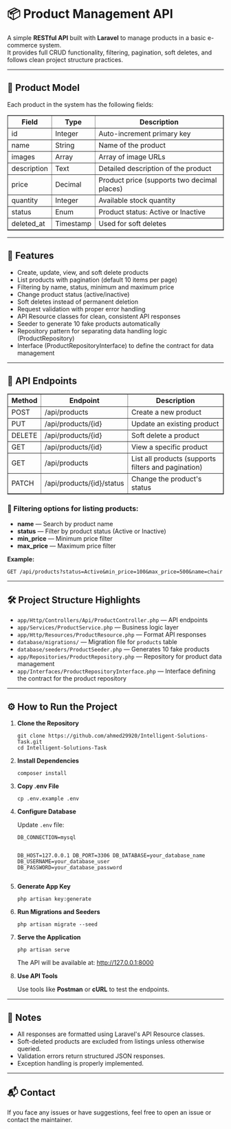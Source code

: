 <!DOCTYPE html>
<html lang="en">
<head>
    <meta charset="UTF-8">
    <meta name="viewport" content="width=device-width, initial-scale=1.0">
</head>
<body>
    <h1>📦 Product Management API</h1>

<p>A simple <strong>RESTful API</strong> built with <strong>Laravel</strong> to manage products in a basic e-commerce system.<br>
It provides full CRUD functionality, filtering, pagination, soft deletes, and follows clean project structure practices.</p>

<hr>

<h2>🛒 Product Model</h2>

<p>Each product in the system has the following fields:</p>

<table border="1" cellpadding="5" cellspacing="0">
    <thead>
        <tr>
            <th>Field</th>
            <th>Type</th>
            <th>Description</th>
        </tr>
    </thead>
    <tbody>
        <tr>
            <td>id</td>
            <td>Integer</td>
            <td>Auto-increment primary key</td>
        </tr>
        <tr>
            <td>name</td>
            <td>String</td>
            <td>Name of the product</td>
        </tr>
        <tr>
            <td>images</td>
            <td>Array</td>
            <td>Array of image URLs</td>
        </tr>
        <tr>
            <td>description</td>
            <td>Text</td>
            <td>Detailed description of the product</td>
        </tr>
        <tr>
            <td>price</td>
            <td>Decimal</td>
            <td>Product price (supports two decimal places)</td>
        </tr>
        <tr>
            <td>quantity</td>
            <td>Integer</td>
            <td>Available stock quantity</td>
        </tr>
        <tr>
            <td>status</td>
            <td>Enum</td>
            <td>Product status: Active or Inactive</td>
        </tr>
        <tr>
            <td>deleted_at</td>
            <td>Timestamp</td>
            <td>Used for soft deletes</td>
        </tr>
    </tbody>
</table>

<hr>

<h2>🚀 Features</h2>
<ul>
    <li>Create, update, view, and soft delete products</li>
    <li>List products with pagination (default 10 items per page)</li>
    <li>Filtering by name, status, minimum and maximum price</li>
    <li>Change product status (active/inactive)</li>
    <li>Soft deletes instead of permanent deletion</li>
    <li>Request validation with proper error handling</li>
    <li>API Resource classes for clean, consistent API responses</li>
    <li>Seeder to generate 10 fake products automatically</li>
    <li>Repository pattern for separating data handling logic (ProductRepository)</li>
    <li>Interface (ProductRepositoryInterface) to define the contract for data management</li>
</ul>


<hr>

<h2>📂 API Endpoints</h2>

<table border="1" cellpadding="5" cellspacing="0">
    <thead>
        <tr>
            <th>Method</th>
            <th>Endpoint</th>
            <th>Description</th>
        </tr>
    </thead>
    <tbody>
        <tr>
            <td>POST</td>
            <td>/api/products</td>
            <td>Create a new product</td>
        </tr>
        <tr>
            <td>PUT</td>
            <td>/api/products/{id}</td>
            <td>Update an existing product</td>
        </tr>
        <tr>
            <td>DELETE</td>
            <td>/api/products/{id}</td>
            <td>Soft delete a product</td>
        </tr>
        <tr>
            <td>GET</td>
            <td>/api/products/{id}</td>
            <td>View a specific product</td>
        </tr>
        <tr>
            <td>GET</td>
            <td>/api/products</td>
            <td>List all products (supports filters and pagination)</td>
        </tr>
        <tr>
            <td>PATCH</td>
            <td>/api/products/{id}/status</td>
            <td>Change the product's status</td>
        </tr>
    </tbody>
</table>

<h3>🔎 Filtering options for listing products:</h3>
<ul>
    <li><strong>name</strong> — Search by product name</li>
    <li><strong>status</strong> — Filter by product status (Active or Inactive)</li>
    <li><strong>min_price</strong> — Minimum price filter</li>
    <li><strong>max_price</strong> — Maximum price filter</li>
</ul>

<p><strong>Example:</strong></p>
<pre><code>GET /api/products?status=Active&amp;min_price=100&amp;max_price=500&amp;name=chair</code></pre>

<hr>

<h2>🛠️ Project Structure Highlights</h2>
<ul>
    <li><code>app/Http/Controllers/Api/ProductController.php</code> — API endpoints</li>
    <li><code>app/Services/ProductService.php</code> — Business logic layer</li>
    <li><code>app/Http/Resources/ProductResource.php</code> — Format API responses</li>
    <li><code>database/migrations/</code> — Migration file for <code>products</code> table</li>
    <li><code>database/seeders/ProductSeeder.php</code> — Generates 10 fake products</li>
    <li><code>app/Repositories/ProductRepository.php</code> — Repository for product data management</li>
    <li><code>app/Interfaces/ProductRepositoryInterface.php</code> — Interface defining the contract for the product repository</li>
</ul>


<hr>

<h2>⚙️ How to Run the Project</h2>

<ol>
    <li><strong>Clone the Repository</strong>
        <pre><code>git clone https://github.com/ahmed29920/Intelligent-Solutions-Task.git
cd Intelligent-Solutions-Task</code></pre>
    </li>
<li><strong>Install Dependencies</strong>
        <pre><code>composer install</code></pre>
    </li>

<li><strong>Copy .env File</strong>
        <pre><code>cp .env.example .env</code></pre>
    </li>

<li><strong>Configure Database</strong>
        <p>Update <code>.env</code> file:</p>
        <pre><code>DB_CONNECTION=mysql

DB_HOST=127.0.0.1
DB_PORT=3306
DB_DATABASE=your_database_name
DB_USERNAME=your_database_user
DB_PASSWORD=your_database_password</code></pre>

</li>

<li><strong>Generate App Key</strong>
        <pre><code>php artisan key:generate</code></pre>
    </li>

<li><strong>Run Migrations and Seeders</strong>
        <pre><code>php artisan migrate --seed</code></pre>
    </li>

<li><strong>Serve the Application</strong>
        <pre><code>php artisan serve</code></pre>
        <p>The API will be available at: <a href="http://127.0.0.1:8000" target="_blank">http://127.0.0.1:8000</a></p>
    </li>

<li><strong>Use API Tools</strong>
        <p>Use tools like <strong>Postman</strong> or <strong>cURL</strong> to test the endpoints.</p>
    </li>

</ol>

<hr>

<h2>📄 Notes</h2>

<ul>
    <li>All responses are formatted using Laravel's API Resource classes.</li>
    <li>Soft-deleted products are excluded from listings unless otherwise queried.</li>
    <li>Validation errors return structured JSON responses.</li>
    <li>Exception handling is properly implemented.</li>
</ul>

<hr>


<h2>📬 Contact</h2>

<p>If you face any issues or have suggestions, feel free to open an issue or contact the maintainer.</p>

</body>
</html>

